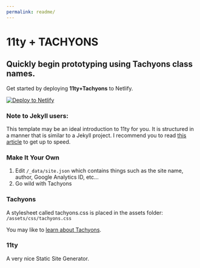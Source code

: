 ```yaml
---
permalink: readme/
---
```


# 11ty + TACHYONS

## Quickly begin prototyping using Tachyons class names.

Get started by deploying **11ty+Tachyons** to Netlify.

[![Deploy to Netlify](https://www.netlify.com/img/deploy/button.svg)](https://app.netlify.com/start/deploy?repository=https://github.com/whaleen/11ty-tachyons)






### Note to Jekyll users:

This template may be an ideal introduction to 11ty for you. It is structured in a manner that is similar to a Jekyll project. I recommend you to read [this article](https://24ways.org/2018/turn-jekyll-up-to-eleventy/) to get up to speed.


### Make It Your Own

1. Edit ```/_data/site.json``` which contains things such as the site name, author, Google Analytics ID, etc...
2. Go wild with Tachyons

### Tachyons

A stylesheet called tachyons.css is placed in the assets folder: ```/assets/css/tachyons.css```

You may like to [learn about Tachyons](https://tachyons.io).


### 11ty

A very nice Static Site Generator.
